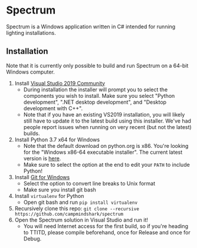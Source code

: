 # Spectrum

Spectrum is a Windows application written in C# intended for running lighting installations.

## Installation

Note that it is currently only possible to build and run Spectrum on a 64-bit Windows computer.

1. Install [Visual Studio 2019 Community](https://visualstudio.microsoft.com/downloads/)
    - During installation the installer will prompt you to select the components you wish to install. Make sure you select "Python development", ".NET desktop development", and "Desktop development with C++".
    - Note that if you have an existing VS2019 installation, you will likely still have to update it to the latest build using this installer. We've had people report issues when running on very recent (but not the latest) builds.
2. Install Python 3.7 x64 for Windows
    - Note that the default download on python.org is x86. You're looking for the "Windows x86-64 executable installer". The current latest version is [here](https://www.python.org/ftp/python/3.7.3/python-3.7.3-amd64.exe).
    - Make sure to select the option at the end to edit your `PATH` to include Python!
3. Install [Git for Windows](https://git-scm.com/download/win)
    - Select the option to convert line breaks to Unix format
    - Make sure you install git bash
4. Install `virtualenv` for Python
    - Open git bash and run `pip install virtualenv`
5. Recursively clone this repo: `git clone --recursive https://github.com/campmindshark/spectrum`
6. Open the Spectrum solution in Visual Studio and run it!
    - You will need Internet access for the first build, so if you're heading to TTITD, please compile beforehand, once for Release and once for Debug.
